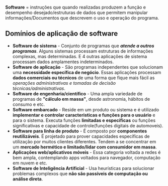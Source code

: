 **Software** = instruções que quando realizadas produzem a função e desempenho desejado/estruturas de dados que permitem manipular informações/Documentos que descrevem o uso e operação do programa.

## Domínios de aplicação de software

* **Software de sistema** - Conjunto de programas que ***atende a outros programas***. Alguns sistemas processam estruturas de informações complexas, mas determinadas. E 4 outras aplicações de sistema processam dados amplamentes indeterminados.
* **Software de aplicação** - São programas independentes que solucionam uma **necessidade específica de negócio**. Essas aplicações processam **dados comerciais ou técnicos** de uma forma que fique mais fácil as _operações administrativas e tomadas de decisão técnicas/administrativas_.
* **Software de engenharia/científico** - Uma ampla variedade de programas de **"cálculo em massa"**, desde astronomia, hábitos de consumo e etc.
* **Software embarcado** - Reside em um produto ou sistema e é utilizado **implementar e controlar caracteristicas e funções para o usuário** e para o sistema. Executa funções **limitadas e específicas** ou funções significativas e capacidade de controle(funções digitais de automoveis).
* **Software para linha de produto** - É composto por **componentes reutilizáveis**. É projetado para prover capacidades específicas de utilização por muitos clientes diferentes. Tendem a se concentrar em um **mercado hermético e limitado/lidar com consumidor em massa**.
* **Aplicações web/aplicativos móveis** - Essa categoria voltada a redes é bem ampla, contemplando apps voltados para navegador, computação em nuvem e etc.
* **Software de Inteligência Artificial** - Usa heurísticas para solucionar problemas complexos que **não são passíveis de computação ou análise direta**.
